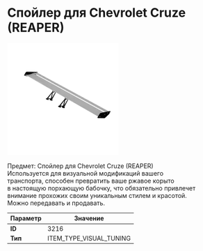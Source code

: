 # Спойлер для Chevrolet Cruze (REAPER)

![Item Image](../img/3216.webp?raw=true)

Предмет: Спойлер для Chevrolet Cruze (REAPER)<br>Используется для визуальной модификаций вашего<br>транспорта, способен превратить ваше ржавое корыто<br>в настоящую порхающую бабочку, что обязательно привлечет<br>внимание прохожих своим уникальным стилем и красотой.<br>Можно передавать и продавать.


| Параметр | Значение |
|----------|----------|
| **ID** | 3216 |
| **Тип** | ITEM_TYPE_VISUAL_TUNING |

